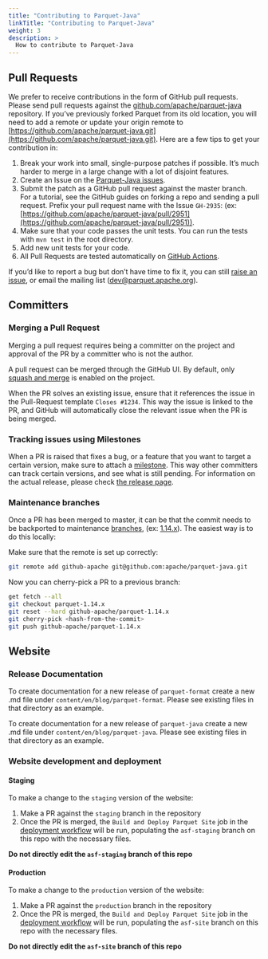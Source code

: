 ```yaml
---
title: "Contributing to Parquet-Java"
linkTitle: "Contributing to Parquet-Java"
weight: 3
description: >
  How to contribute to Parquet-Java
---
```


Pull Requests
-------------

We prefer to receive contributions in the form of GitHub pull requests. Please send pull requests against the [github.com/apache/parquet-java](https://github.com/apache/parquet-java) repository. If you’ve previously forked Parquet from its old location, you will need to add a remote or update your origin remote to [https://github.com/apache/parquet-java.git](https://github.com/apache/parquet-java.git). Here are a few tips to get your contribution in:

1.  Break your work into small, single-purpose patches if possible. It’s much harder to merge in a large change with a lot of disjoint features.
2.  Create an Issue on the [Parquet-Java issues](https://github.com/apache/parquet-java/issues).
3.  Submit the patch as a GitHub pull request against the master branch. For a tutorial, see the GitHub guides on forking a repo and sending a pull request. Prefix your pull request name with the Issue `GH-2935`: (ex: [https://github.com/apache/parquet-java/pull/2951](https://github.com/apache/parquet-java/pull/2951)).
4.  Make sure that your code passes the unit tests. You can run the tests with `mvn test` in the root directory.
5.  Add new unit tests for your code.
6.  All Pull Requests are tested automatically on [GitHub Actions](https://github.com/apache/parquet-java/actions).

If you’d like to report a bug but don’t have time to fix it, you can still [raise an issue](https://github.com/apache/parquet-java/issues), or email the mailing list ([dev@parquet.apache.org](mailto:dev@parquet.apache.org)).

Committers
----------

### Merging a Pull Request

Merging a pull request requires being a committer on the project and approval of the PR by a committer who is not the author.

A pull request can be merged through the GitHub UI. By default, only [squash and merge](https://github.com/apache/parquet-java/blob/824b7d009eb41539cb0e2f73110efc0ac5694251/.asf.yaml#L29) is enabled on the project.

When the PR solves an existing issue, ensure that it references the issue in the Pull-Request template `Closes #1234`. This way the issue is linked to the PR, and GitHub will automatically close the relevant issue when the PR is being merged.

### Tracking issues using Milestones

When a PR is raised that fixes a bug, or a feature that you want to target a certain version, make sure to attach a [milestone](https://github.com/apache/parquet-java/milestones). This way other committers can track certain versions, and see what is still pending. For information on the actual release, please check [the release page](releasing.md).

### Maintenance branches

Once a PR has been merged to master, it can be that the commit needs to be backported to maintenance [branches](https://github.com/apache/parquet-java/branches), (ex: [1.14.x](https://github.com/apache/parquet-java/tree/parquet-1.14.x)). The easiest way is to do this locally:

Make sure that the remote is set up correctly:

```sh
git remote add github-apache git@github.com:apache/parquet-java.git
```

Now you can cherry-pick a PR to a previous branch:

```sh
get fetch --all
git checkout parquet-1.14.x
git reset --hard github-apache/parquet-1.14.x
git cherry-pick <hash-from-the-commit>
git push github-apache/parquet-1.14.x
```

Website
-------
### Release Documentation

To create documentation for a new release of `parquet-format` create a new <releaseNumber>.md file under `content/en/blog/parquet-format`. Please see existing files in that directory as an example.

To create documentation for a new release of `parquet-java` create a new <releaseNumber>.md file under `content/en/blog/parquet-java`. Please see existing files in that directory as an example.

### Website development and deployment

#### Staging

To make a change to the `staging` version of the website:
1. Make a PR against the `staging` branch in the repository
2. Once the PR is merged, the `Build and Deploy Parquet Site`
job in the [deployment workflow](https://github.com/apache/parquet-site/blob/staging/.github/workflows/deploy.yml) will be run, populating the `asf-staging` branch on this repo with the necessary files.

**Do not directly edit the `asf-staging` branch of this repo**

#### Production

To make a change to the `production` version of the website:
1. Make a PR against the `production` branch in the repository
2. Once the PR is merged, the `Build and Deploy Parquet Site`
job in the [deployment workflow](https://github.com/apache/parquet-site/blob/production/.github/workflows/deploy.yml) will be run, populating the `asf-site` branch on this repo with the necessary files.

**Do not directly edit the `asf-site` branch of this repo**
